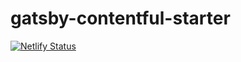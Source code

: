 # gatsby-contentful-starter

[![Netlify Status](https://api.netlify.com/api/v1/badges/2bd1a695-425d-4fd8-8e75-f061dcb69f37/deploy-status)](https://app.netlify.com/sites/boring-brattain-d79424/deploys)
